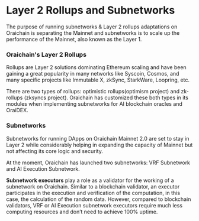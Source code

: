 # Layer 2 Rollups and Subnetworks

The purpose of running subnetworks & Layer 2 rollups adaptations on Oraichain is separating the Mainnet and subnetworks is to scale up the performance of the Mainnet, also known as the Layer 1.

### Oraichain's Layer 2 Rollups

Rollups are Layer 2 solutions dominating Ethereum scaling and have been gaining a great popularity in many networks like Syscoin, Cosmos, and many specific projects like Immutable X, zkSync, StarkWare, Loopring, etc.

There are two types of rollups: optimistic rollups(optimism project) and zk-rollups (zksyncs project). Oraichain has customized these both types in its modules when implementing subnetworks for AI blockchain oracles and OraiDEX.

### Subnetworks

Subnetworks for running DApps on Oraichain Mainnet 2.0 are set to stay in Layer 2 while considerably helping in expanding the capacity of Mainnet but not affecting its core logic and security.

At the moment, Oraichain has launched two subnetworks: VRF Subnetwork and AI Execution Subnetwork.

**Subnetwork executors** play a role as a validator for the working of a subnetwork on Oraichain. Similar to a blockchain validator, an executor participates in the execution and verification of the computation, in this case, the calculation of the random data. However, compared to blockchain validators, VRF or AI Execution subnetwork executors require much less computing resources and don’t need to achieve 100% uptime.
